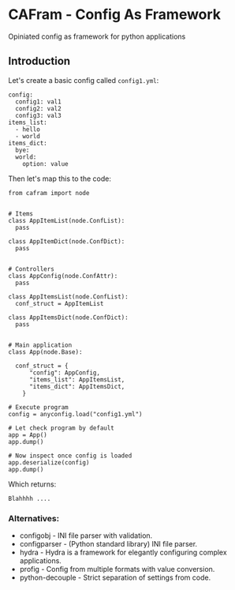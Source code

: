 # CAFram - Config As Framework

Opiniated config as framework for python applications

## Introduction

Let's create a basic config called `config1.yml`:
```
config:
  config1: val1
  config2: val2
  config3: val3
items_list:
  - hello
  - world
items_dict:
  bye:
  world:
    option: value
```

Then let's map this to the code:
```
from cafram import node


# Items
class AppItemList(node.ConfList):
  pass

class AppItemDict(node.ConfDict):
  pass


# Controllers
class AppConfig(node.ConfAttr):
  pass

class AppItemsList(node.ConfList):
  conf_struct = AppItemList

class AppItemsDict(node.ConfDict):
  pass


# Main application
class App(node.Base):
  
  conf_struct = {
      "config": AppConfig,
      "items_list": AppItemsList,
      "items_dict": AppItemsDict,
    }

# Execute program
config = anyconfig.load("config1.yml")

# Let check program by default
app = App()
app.dump()

# Now inspect once config is loaded
app.deserialize(config)
app.dump()

```

Which returns:
```
Blahhhh ....
```


### Alternatives:

* configobj - INI file parser with validation.
* configparser - (Python standard library) INI file parser.
* hydra - Hydra is a framework for elegantly configuring complex applications.
* profig - Config from multiple formats with value conversion.
* python-decouple - Strict separation of settings from code.

